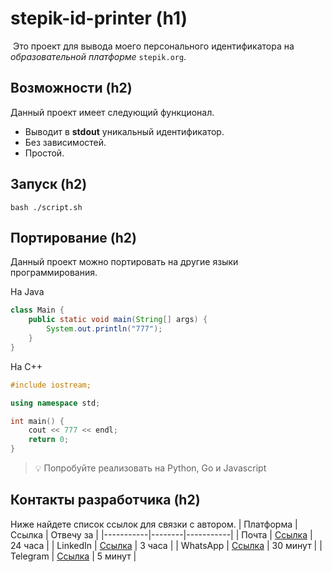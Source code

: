# stepik-id-printer (h1)
 Это проект для вывода моего персонального идентификатора на *образовательной платформе* `stepik.org`.
## Возможности (h2)
Данный проект имеет следующий функционал.
* Выводит в **stdout** уникальный идентификатор.
* Без зависимостей.
* Простой.
## Запуск (h2)
`bash ./script.sh`
## Портирование (h2)
Данный проект можно портировать на другие языки программирования.

На Java
```java
class Main {
	public static void main(String[] args) {
    	System.out.println("777");
    }
}
```
На C++
```cpp
#include iostream;

using namespace std;

int main() {
	cout << 777 << endl;
    return 0;
}
```
> 💡 Попробуйте реализовать на Python, Go и Javascript

## Контакты разработчика (h2)
Ниже найдете список ссылок для связки с автором.
| Платформа | Ссылка | Отвечу за |
|-----------|--------|-----------|
| Почта     | [Ссылка](zhandos.yernazarov@nu.edu.kz) | 24 часа   |
| LinkedIn  | [Ссылка](www.linkedin.com/in/zhandos-yernazarov-b739801a7) | 3 часа    |
| WhatsApp  | [Ссылка](https://www.youtube.com/watch?v=dQw4w9WgXcQ&ab_channel=RickAstley) | 30 минут  |
| Telegram  | [Ссылка](https://www.youtube.com/watch?v=dQw4w9WgXcQ&ab_channel=RickAstley) | 5 минут   |
